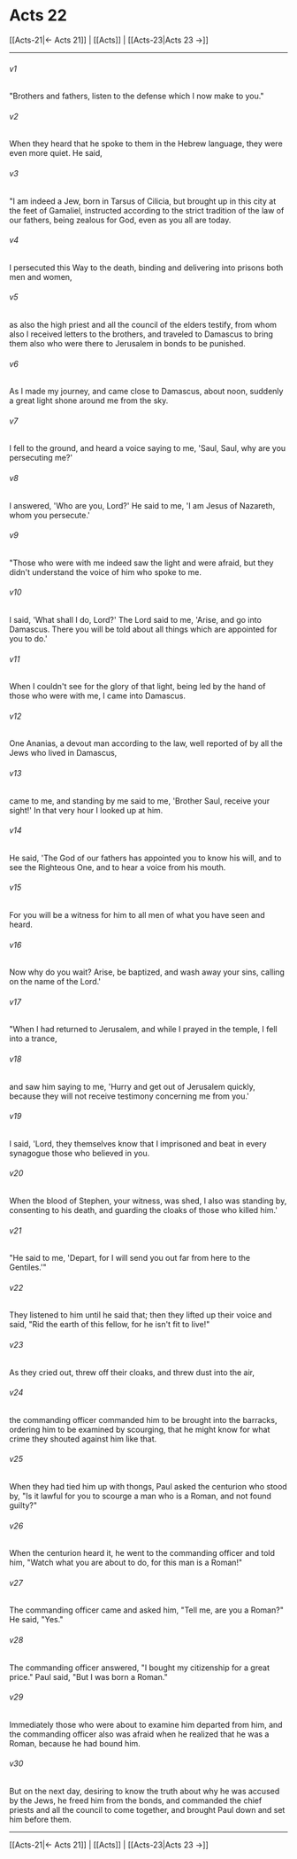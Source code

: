 # Acts 22

[[Acts-21|← Acts 21]] | [[Acts]] | [[Acts-23|Acts 23 →]]
***



###### v1 
"Brothers and fathers, listen to the defense which I now make to you." 

###### v2 
When they heard that he spoke to them in the Hebrew language, they were even more quiet. He said, 

###### v3 
"I am indeed a Jew, born in Tarsus of Cilicia, but brought up in this city at the feet of Gamaliel, instructed according to the strict tradition of the law of our fathers, being zealous for God, even as you all are today. 

###### v4 
I persecuted this Way to the death, binding and delivering into prisons both men and women, 

###### v5 
as also the high priest and all the council of the elders testify, from whom also I received letters to the brothers, and traveled to Damascus to bring them also who were there to Jerusalem in bonds to be punished. 

###### v6 
As I made my journey, and came close to Damascus, about noon, suddenly a great light shone around me from the sky. 

###### v7 
I fell to the ground, and heard a voice saying to me, 'Saul, Saul, why are you persecuting me?' 

###### v8 
I answered, 'Who are you, Lord?' He said to me, 'I am Jesus of Nazareth, whom you persecute.' 

###### v9 
"Those who were with me indeed saw the light and were afraid, but they didn't understand the voice of him who spoke to me. 

###### v10 
I said, 'What shall I do, Lord?' The Lord said to me, 'Arise, and go into Damascus. There you will be told about all things which are appointed for you to do.' 

###### v11 
When I couldn't see for the glory of that light, being led by the hand of those who were with me, I came into Damascus. 

###### v12 
One Ananias, a devout man according to the law, well reported of by all the Jews who lived in Damascus, 

###### v13 
came to me, and standing by me said to me, 'Brother Saul, receive your sight!' In that very hour I looked up at him. 

###### v14 
He said, 'The God of our fathers has appointed you to know his will, and to see the Righteous One, and to hear a voice from his mouth. 

###### v15 
For you will be a witness for him to all men of what you have seen and heard. 

###### v16 
Now why do you wait? Arise, be baptized, and wash away your sins, calling on the name of the Lord.' 

###### v17 
"When I had returned to Jerusalem, and while I prayed in the temple, I fell into a trance, 

###### v18 
and saw him saying to me, 'Hurry and get out of Jerusalem quickly, because they will not receive testimony concerning me from you.' 

###### v19 
I said, 'Lord, they themselves know that I imprisoned and beat in every synagogue those who believed in you. 

###### v20 
When the blood of Stephen, your witness, was shed, I also was standing by, consenting to his death, and guarding the cloaks of those who killed him.' 

###### v21 
"He said to me, 'Depart, for I will send you out far from here to the Gentiles.'" 

###### v22 
They listened to him until he said that; then they lifted up their voice and said, "Rid the earth of this fellow, for he isn't fit to live!" 

###### v23 
As they cried out, threw off their cloaks, and threw dust into the air, 

###### v24 
the commanding officer commanded him to be brought into the barracks, ordering him to be examined by scourging, that he might know for what crime they shouted against him like that. 

###### v25 
When they had tied him up with thongs, Paul asked the centurion who stood by, "Is it lawful for you to scourge a man who is a Roman, and not found guilty?" 

###### v26 
When the centurion heard it, he went to the commanding officer and told him, "Watch what you are about to do, for this man is a Roman!" 

###### v27 
The commanding officer came and asked him, "Tell me, are you a Roman?" He said, "Yes." 

###### v28 
The commanding officer answered, "I bought my citizenship for a great price." Paul said, "But I was born a Roman." 

###### v29 
Immediately those who were about to examine him departed from him, and the commanding officer also was afraid when he realized that he was a Roman, because he had bound him. 

###### v30 
But on the next day, desiring to know the truth about why he was accused by the Jews, he freed him from the bonds, and commanded the chief priests and all the council to come together, and brought Paul down and set him before them.

***
[[Acts-21|← Acts 21]] | [[Acts]] | [[Acts-23|Acts 23 →]]
